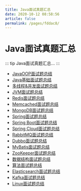 ```yaml
---
title: Java面试真题汇总
date: 2020-10-12 08:58:56
article: false
permalink: /pages/fddac8/
---
```

# Java面试真题汇总

::: tip
Java面试真题汇总...
:::

- [JavaOOP面试题总结](https://blog.csdn.net/m0_48795607/article/details/115288673) 
- [Java基础面试题总结](https://blog.csdn.net/m0_48795607/article/details/115485109) 
- [多线程&并发面试题总结](https://blog.csdn.net/m0_48795607/article/details/115489616) 
- [JVM面试题总结](https://blog.csdn.net/m0_48795607/article/details/115555086) 
- [Redis面试题总结](https://blog.csdn.net/m0_48795607/article/details/115642129) 
- [Memcached面试题总结](https://blog.csdn.net/m0_48795607/article/details/115664662) 
- [MongoDB面试题总结](https://blog.csdn.net/m0_48795607/article/details/115672336) 
- [Spring面试题总结](https://blog.csdn.net/m0_48795607/article/details/115738909) 
- [Spring Boot面试题总结](https://blog.csdn.net/m0_48795607/article/details/115771307) 
- [Spring Cloud面试题总结](https://blog.csdn.net/m0_48795607/article/details/115917190) 
- [RabbitMQ面试题总结](https://blog.csdn.net/m0_48795607/article/details/116064045) 
- [Dubbo面试题总结](https://blog.csdn.net/m0_48795607/article/details/116237861) 
- [MyBatis面试题总结](https://blog.csdn.net/m0_48795607/article/details/116427170) 
- [ZooKeeper面试题总结](https://blog.csdn.net/m0_48795607/article/details/116458096) 
- [数据结构面试题总结](https://blog.csdn.net/m0_48795607/article/details/116461620) 
- [算法面试题总结](https://blog.csdn.net/m0_48795607/article/details/116461620) 
- [Elasticsearch面试题总结](https://blog.csdn.net/m0_48795607/article/details/116656094) 
- [Kafka面试题总结](https://blog.csdn.net/m0_48795607/article/details/116659584) 
- [Linux面试题总结](https://blog.csdn.net/m0_48795607/article/details/116798880) 

